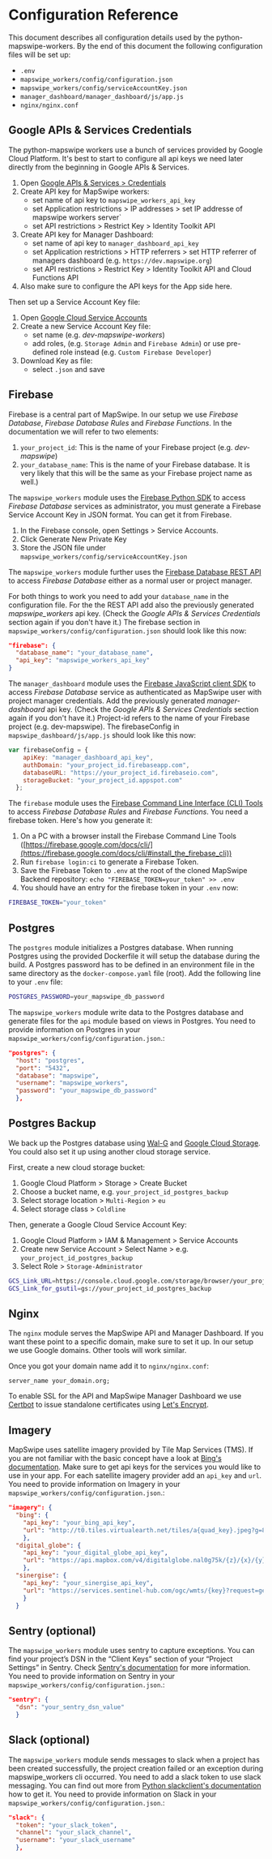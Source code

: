 # Configuration Reference
This document describes all configuration details used by the python-mapswipe-workers. By the end of this document the following configuration files will be set up:

* `.env`
* `mapswipe_workers/config/configuration.json`  
* `mapswipe_workers/config/serviceAccountKey.json`
* `manager_dashboard/manager_dashboard/js/app.js`
* `nginx/nginx.conf`

## Google APIs & Services Credentials
The python-mapswipe workers use a bunch of services provided by Google Cloud Platform. It's best to start to configure all api keys we need later directly from the beginning in Google APIs & Services.
1. Open [Google APIs & Services > Credentials](https://console.cloud.google.com/apis/credentials)
2. Create API key for MapSwipe workers:
    * set name of api key to `mapswipe_workers_api_key`
    * set Application restrictions > IP addresses > set IP addresse of mapswipe workers server`
    * set API restrictions > Restrict Key > Identity Toolkit API
3. Create API key for Manager Dashboard:
    * set name of api key to `manager_dashboard_api_key`
    * set Application restrictions > HTTP referrers > set HTTP referrer of managers dashboard (e.g. `https://dev.mapswipe.org`)
    * set API restrictions > Restrict Key > Identity Toolkit API and Cloud Functions API
4. Also make sure to configure the API keys for the App side here.

Then set up a Service Account Key file:
1. Open [Google Cloud Service Accounts](https://console.cloud.google.com/iam-admin/serviceaccounts)
2. Create a new Service Account Key file:
    * set name (e.g. *dev-mapswipe-workers*)
    * add roles, (e.g. `Storage Admin` and `Firebase Admin`) or use pre-defined role instead (e.g. `Custom Firebase Developer`)
3. Download Key as file:
    * select `.json` and save

## Firebase
Firebase is a central part of MapSwipe. In our setup we use *Firebase Database*, *Firebase Database Rules* and *Firebase Functions*. In the documentation we will refer to two elements:
1. `your_project_id`: This is the name of your Firebase project (e.g. *dev-mapswipe*)
2. `your_database_name`: This is the name of your Firebase database. It is very likely that this will be the same as your Firebase project name as well.)

The `mapswipe_workers` module uses the [Firebase Python SDK](https://firebase.google.com/docs/reference/admin/python) to access *Firebase Database* services as administrator, you must generate a Firebase Service Account Key in JSON format. You can get it from Firebase.
1. In the Firebase console, open Settings > Service Accounts.
2. Click Generate New Private Key
3. Store the JSON file under `mapswipe_workers/config/serviceAccountKey.json`

The `mapswipe_workers` module further uses the [Firebase Database REST API](https://firebase.google.com/docs/reference/rest/database) to access *Firebase Database* either as a normal user or project manager.

For both things to work you need to add your `database_name` in the configuration file. For the the REST API add also the previously generated *mapswipe_workers* api key. (Check the *Google APIs & Services Credentials* section again if you don't have it.) The firebase section in `mapswipe_workers/config/configuration.json` should look like this now:

```json
"firebase": {
  "database_name": "your_database_name",
  "api_key": "mapswipe_workers_api_key"
}
```

The `manager_dashboard` module uses the [Firebase JavaScript client SDK](https://firebase.google.com/docs/database/web/start) to access *Firebase Database* service as authenticated as MapSwipe user with project manager credentials. Add the previously generated *manager-dashboard* api key. (Check the *Google APIs & Services Credentials* section again if you don't have it.) Project-id refers to the name of your Firebase project (e.g. dev-mapswipe). The firebaseConfig in `mapswipe_dashboard/js/app.js` should look like this now:

```javascript
var firebaseConfig = {
    apiKey: "manager_dashboard_api_key",
    authDomain: "your_project_id.firebaseapp.com",
    databaseURL: "https://your_project_id.firebaseio.com",
    storageBucket: "your_project_id.appspot.com"
  };
```

The `firebase` module uses the [Firebase Command Line Interface (CLI) Tools](https://github.com/firebase/firebase-tools) to access *Firebase Database Rules* and *Firebase Functions*. You need a firebase token. Here's how you generate it:
1. On a PC with a browser install the Firebase Command Line Tools ([https://firebase.google.com/docs/cli/](https://firebase.google.com/docs/cli/#install_the_firebase_cli))
2. Run `firebase login:ci` to generate a Firebase Token.
3. Save the Firebase Token to `.env` at the root of the cloned MapSwipe Backend repository: `echo "FIREBASE_TOKEN=your_token" >> .env`
4. You should have an entry for the firebase token in your `.env` now:

```bash
FIREBASE_TOKEN="your_token"
```

## Postgres
The `postgres` module initializes a Postgres database. When running Postgres using the provided Dockerfile it will setup the database during the build. A Postgres password has to be defined in an environment file in the same directory as the `docker-compose.yaml` file (root). Add the following line to your `.env` file:

```bash
POSTGRES_PASSWORD=your_mapswipe_db_password
```

The `mapswipe_workers` module write data to the Postgres database and generate files for the `api` module based on views in Postgres. You need to provide information on Postgres in your `mapswipe_workers/config/configuration.json`.:

```json
"postgres": {
  "host": "postgres",
  "port": "5432",
  "database": "mapswipe",
  "username": "mapswipe_workers",
  "password": "your_mapswipe_db_password"
  },
```

## Postgres Backup
We back up the Postgres database using [Wal-G](https://github.com/wal-g/wal-g) and [Google Cloud Storage](https://console.cloud.google.com/storage). You could also set it up using another cloud storage service.

First, create a new cloud storage bucket:
1. Google Cloud Platform > Storage > Create Bucket
2. Choose a bucket name, e.g. `your_project_id_postgres_backup`
3. Select storage location > `Multi-Region` > `eu`
4. Select storage class > `Coldline`

Then, generate a Google Cloud Service Account Key:
1. Google Cloud Platform > IAM & Management > Service Accounts
2. Create new Service Account > Select Name > e.g. `your_project_id_postgres_backup`
3. Select Role > `Storage-Administrator`

```bash
GCS_Link_URL=https://console.cloud.google.com/storage/browser/your_project_id_postgres_backup
GCS_Link_for_gsutil=gs://your_project_id_postgres_backup
```

## Nginx
The `nginx` module serves the MapSwipe API and Manager Dashboard. If you want these point to a specific domain, make sure to set it up. In our setup we use Google domains. Other tools will work similar.

Once you got your domain name add it to `nginx/nginx.conf`:

```
server_name your_domain.org;
```

To enable SSL for the API and MapSwipe Manager Dashboard we use [Certbot](https://certbot.eff.org/) to issue standalone certificates using [Let's Encrypt](https://letsencrypt.org/).

## Imagery
MapSwipe uses satellite imagery provided by Tile Map Services (TMS). If you are not familiar with the basic concept have a look at [Bing's documentation](https://docs.microsoft.com/en-us/bingmaps/articles/bing-maps-tile-system). Make sure to get api keys for the services you would like to use in your app. For each satellite imagery provider add an `api_key` and `url`. You need to provide information on Imagery in your `mapswipe_workers/config/configuration.json`.:

```json
"imagery": {
  "bing": {
    "api_key": "your_bing_api_key",
    "url": "http://t0.tiles.virtualearth.net/tiles/a{quad_key}.jpeg?g=854&mkt=en-US&token={key}"
    },
  "digital_globe": {
    "api_key": "your_digital_globe_api_key",
    "url": "https://api.mapbox.com/v4/digitalglobe.nal0g75k/{z}/{x}/{y}.png?access_token={key}"
    },
  "sinergise": {
    "api_key": "your_sinergise_api_key",
    "url": "https://services.sentinel-hub.com/ogc/wmts/{key}?request=getTile&tilematrixset=PopularWebMercator256&tilematrix={z}&tilecol={x}&tilerow={y}&layer={layer}"
    }
  }
```

## Sentry (optional)
The `mapswipe_workers` module uses sentry to capture exceptions. You can find your project’s DSN in the “Client Keys” section of your “Project Settings” in Sentry. Check [Sentry's documentation](https://docs.sentry.io/error-reporting/configuration/?platform=python) for more information. You need to provide information on Sentry in your `mapswipe_workers/config/configuration.json`.:

```json
"sentry": {
  "dsn": "your_sentry_dsn_value"
  }
```

## Slack (optional)
The `mapswipe_workers` module sends messages to slack when a project has been created successfully, the project creation failed or an exception during mapswipe_workers cli occurred. You need to add a slack token to use slack messaging. You can find out more from [Python slackclient's documentation](https://github.com/slackapi/python-slackclient) how to get it. You need to provide information on Slack in your `mapswipe_workers/config/configuration.json`.:

```json
"slack": {
  "token": "your_slack_token",
  "channel": "your_slack_channel",
  "username": "your_slack_username"
  },
```

